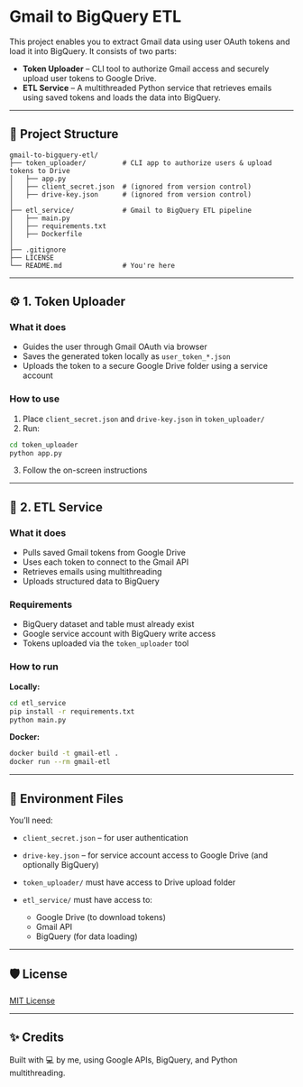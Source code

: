 # Gmail to BigQuery ETL

This project enables you to extract Gmail data using user OAuth tokens and load it into BigQuery. It consists of two parts:

* **Token Uploader** – CLI tool to authorize Gmail access and securely upload user tokens to Google Drive.
* **ETL Service** – A multithreaded Python service that retrieves emails using saved tokens and loads the data into BigQuery.

---

## 🔧 Project Structure

```
gmail-to-bigquery-etl/
├── token_uploader/         # CLI app to authorize users & upload tokens to Drive
│   ├── app.py
│   ├── client_secret.json  # (ignored from version control)
│   ├── drive-key.json      # (ignored from version control)
│
├── etl_service/            # Gmail to BigQuery ETL pipeline
│   ├── main.py
│   ├── requirements.txt
│   ├── Dockerfile
│
├── .gitignore
├── LICENSE
└── README.md               # You're here
```

---

## ⚙️ 1. Token Uploader

### What it does

* Guides the user through Gmail OAuth via browser
* Saves the generated token locally as `user_token_*.json`
* Uploads the token to a secure Google Drive folder using a service account

### How to use

1. Place `client_secret.json` and `drive-key.json` in `token_uploader/`
2. Run:

```bash
cd token_uploader
python app.py
```

3. Follow the on-screen instructions

---

## 🚀 2. ETL Service

### What it does

* Pulls saved Gmail tokens from Google Drive
* Uses each token to connect to the Gmail API
* Retrieves emails using multithreading
* Uploads structured data to BigQuery

### Requirements

* BigQuery dataset and table must already exist
* Google service account with BigQuery write access
* Tokens uploaded via the `token_uploader` tool

### How to run

**Locally:**

```bash
cd etl_service
pip install -r requirements.txt
python main.py
```

**Docker:**

```bash
docker build -t gmail-etl .
docker run --rm gmail-etl
```

---

## 📁 Environment Files

You’ll need:

* `client_secret.json` – for user authentication
* `drive-key.json` – for service account access to Google Drive (and optionally BigQuery)
* `token_uploader/` must have access to Drive upload folder
* `etl_service/` must have access to:

  * Google Drive (to download tokens)
  * Gmail API
  * BigQuery (for data loading)

---

## 🛡 License

[MIT License](LICENSE)

---

## ✨ Credits

Built with 💻 by me, using Google APIs, BigQuery, and Python multithreading.
